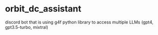 # orbit_dc_assistant
discord bot that is using g4f python library to access multiple LLMs (gpt4, gpt3.5-turbo, mixtral)
